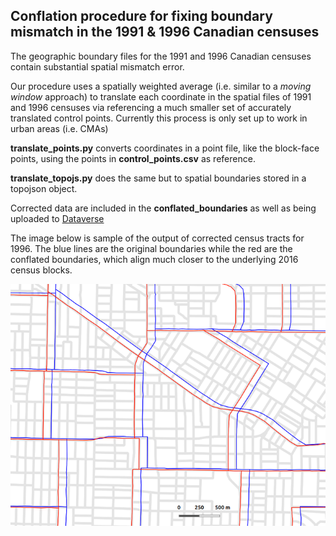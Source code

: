 ## Conflation procedure for fixing boundary mismatch in the 1991 & 1996 Canadian censuses

The geographic boundary files for the 1991 and 1996 Canadian censuses contain substantial spatial mismatch error.

Our procedure uses a spatially weighted average (i.e. similar to a *moving window* approach) to translate each coordinate in the spatial files of 1991 and 1996 censuses via referencing a much smaller set of accurately translated control points. Currently this process is only set up to work in urban areas (i.e. CMAs)

**translate_points.py** converts coordinates in a point file, like the block-face points, using the points in **control_points.csv** as reference.

**translate_topojs.py** does the same but to spatial boundaries stored in a topojson object.

Corrected data are included in the **conflated_boundaries** as well as being uploaded to [Dataverse](https://dataverse.scholarsportal.info/dataverse/corrected_census_boundaries_1991_1996)

The image below is sample of the output of corrected census tracts for 1996. The blue lines are the original boundaries while the red are the conflated boundaries, which align much closer to the underlying 2016 census blocks.

![](example.png)
